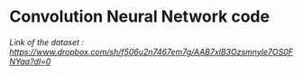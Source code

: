 # Convolution Neural Network code 
###### Link of the dataset : https://www.dropbox.com/sh/f506u2n7467em7g/AAB7xlB3Ozsmnyle7OS0FNYaa?dl=0 
